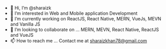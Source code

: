 - 👋 Hi, I’m @sharaizk
- 👀 I’m interested in Web and Mobile application Development
- 🌱 I’m currently working on ReactJS, React Native, MERN, VueJs, MEVN and Vanilla JS
- 💞️ I’m looking to collaborate on ... MERN, MEVN, React Native, ReactJS and VueJS
- 📫 How to reach me ... Contact me at sharaizkhan78@gmail.com

<!---
sharaizk/sharaizk is a ✨ special ✨ repository because its `README.md` (this file) appears on your GitHub profile.
You can click the Preview link to take a look at your changes.
--->
